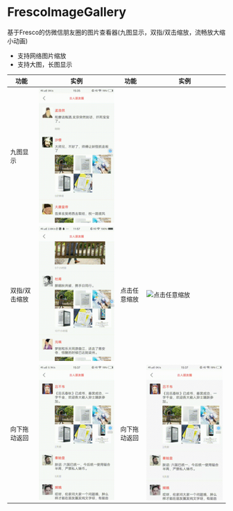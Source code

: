 # FrescoImageGallery
基于Fresco的仿微信朋友圈的图片查看器(九图显示，双指/双击缩放，流畅放大缩小动画)
- 支持网络图片缩放
- 支持大图，长图显示

|功能|实例|功能|实例|
|---|---|---|---|
|九图显示|![九图显示](https://github.com/tuke0919/FrescoImageGallery/blob/master/image/nine_360x640.gif)|||
|双指/双击缩放|![双指/双击缩放](https://github.com/tuke0919/FrescoImageGallery/blob/master/image/fingerscale_360x640.gif)|点击任意缩放|![点击任意缩放](https://github.com/tuke0919/FrescoImageGallery/blob/master/image/scale.gif)|
|向下拖动返回|![向下拖动返回](https://github.com/tuke0919/FrescoImageGallery/blob/master/image/dragback1_360x640.gif)|向下拖动返回|![向下拖动返回1](https://github.com/tuke0919/FrescoImageGallery/blob/master/image/dragback2_360x640.gif)|



